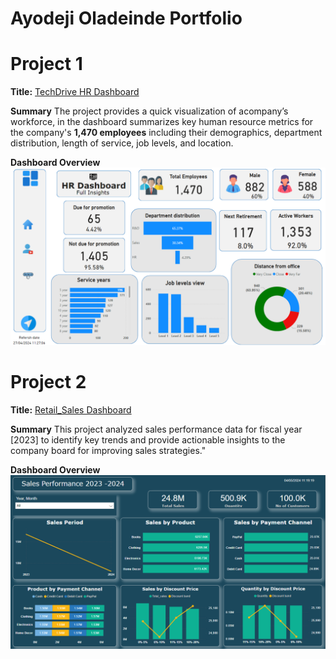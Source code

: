 # Ayodeji Oladeinde Portfolio 
# Project 1
**Title:** [TechDrive HR Dashboard](https://github.com/AyodejiOladeinde/Data_Analytics)

**Summary** The project provides a quick visualization of acompany’s workforce, in the dashboard summarizes key human resource metrics for the company's **1,470 employees** including their demographics, department distribution, length of service, job levels, and location.

**Dashboard Overview**
![HR_Dashboard](HR_Dashboard.png)


#
# Project 2
**Title:** [Retail_Sales Dashboard](https://github.com/AyodejiOladeinde/Data_Analytics)

**Summary** This project analyzed sales performance data for fiscal year [2023] to identify key trends and provide actionable insights to the company board for improving sales strategies."

**Dashboard Overview**
![Retail_Sales](Retail_sales_db.png)
